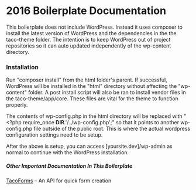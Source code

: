 # 2016 Boilerplate Documentation

This boilerplate does not include WordPress. Instead it uses composer to install the latest version of WordPress and the dependencies in the the taco-theme folder. The intention is to keep WordPress out of project repositories so it can auto updated independently of the wp-content directory.

### Installation
Run "composer install" from the html folder's parent. If successful, WordPress will be installed in the "html" directory without affecting the "wp-content" folder. A post install script will also be ran to install vendor files in the taco-theme/app/core. These files are vital for the theme to function properly.

The contents of wp-config.php in the html directory will be replaced with "<?php require_once __DIR__.'/../wp-config.php';" so that it points to another wp-config.php file outside of the public root. This is where the actual wordpress configuration settings need to be setup.

After the above is setup, you can access [yoursite.dev]/wp-admin as normal to continue with the WordPress installation.

##### Other Important Documentation In This Boilerplate
[TacoForms](https://github.com/tacowordpress/taco-2016-boilerplate/blob/master/html/wp-content/themes/taco-theme/app/forms/README.md) – An API for quick form creation

